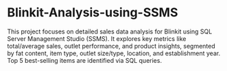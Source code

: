 # Blinkit-Analysis-using-SSMS
This project focuses on detailed sales data analysis for Blinkit using SQL Server Management Studio (SSMS). It explores key metrics like total/average sales, outlet performance, and product insights, segmented by fat content, item type, outlet size/type, location, and establishment year. Top 5 best-selling items are identified via SQL queries.
